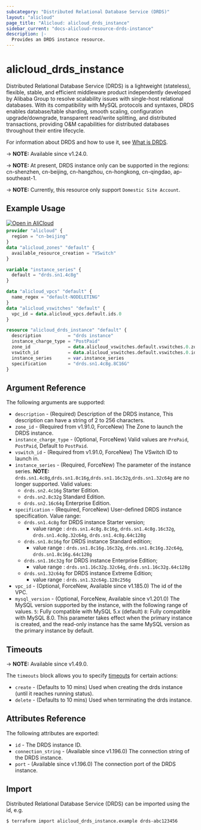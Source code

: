 ```yaml
---
subcategory: "Distributed Relational Database Service (DRDS)"
layout: "alicloud"
page_title: "Alicloud: alicloud_drds_instance"
sidebar_current: "docs-alicloud-resource-drds-instance"
description: |-
  Provides an DRDS instance resource.
---
```


# alicloud_drds_instance

Distributed Relational Database Service (DRDS) is a lightweight (stateless), flexible, stable, and efficient middleware product independently developed by Alibaba Group to resolve scalability issues with single-host relational databases.
With its compatibility with MySQL protocols and syntaxes, DRDS enables database/table sharding, smooth scaling, configuration upgrade/downgrade,
transparent read/write splitting, and distributed transactions, providing O&M capabilities for distributed databases throughout their entire lifecycle.

For information about DRDS and how to use it, see [What is DRDS](https://www.alibabacloud.com/help/product/29657.htm).

-> **NOTE:** Available since v1.24.0.

-> **NOTE:** At present, DRDS instance only can be supported in the regions: cn-shenzhen, cn-beijing, cn-hangzhou, cn-hongkong, cn-qingdao, ap-southeast-1.

-> **NOTE:** Currently, this resource only support `Domestic Site Account`.

## Example Usage

<div style="display: block;margin-bottom: 40px;"><div class="oics-button" style="float: right;position: absolute;margin-bottom: 10px;">
  <a href="https://api.aliyun.com/terraform?resource=alicloud_drds_instance&exampleId=b7bb3e59-7f37-011d-7f04-8aec84bb572e24948d9f&activeTab=example&spm=docs.r.drds_instance.0.b7bb3e597f&intl_lang=EN_US" target="_blank">
    <img alt="Open in AliCloud" src="https://img.alicdn.com/imgextra/i1/O1CN01hjjqXv1uYUlY56FyX_!!6000000006049-55-tps-254-36.svg" style="max-height: 44px; max-width: 100%;">
  </a>
</div></div>

```terraform
provider "alicloud" {
  region = "cn-beijing"
}
data "alicloud_zones" "default" {
  available_resource_creation = "VSwitch"
}

variable "instance_series" {
  default = "drds.sn1.4c8g"
}

data "alicloud_vpcs" "default" {
  name_regex = "default-NODELETING"
}
data "alicloud_vswitches" "default" {
  vpc_id = data.alicloud_vpcs.default.ids.0
}

resource "alicloud_drds_instance" "default" {
  description          = "drds instance"
  instance_charge_type = "PostPaid"
  zone_id              = data.alicloud_vswitches.default.vswitches.0.zone_id
  vswitch_id           = data.alicloud_vswitches.default.vswitches.0.id
  instance_series      = var.instance_series
  specification        = "drds.sn1.4c8g.8C16G"
}
```

## Argument Reference

The following arguments are supported:

* `description` - (Required) Description of the DRDS instance, This description can have a string of 2 to 256 characters.
* `zone_id` - (Required from v1.91.0, ForceNew) The Zone to launch the DRDS instance.
* `instance_charge_type` - (Optional, ForceNew) Valid values are `PrePaid`, `PostPaid`, Default to `PostPaid`.
* `vswitch_id` - (Required from v1.91.0, ForceNew) The VSwitch ID to launch in.
* `instance_series` - (Required, ForceNew) The parameter of the instance series. **NOTE:**  `drds.sn1.4c8g`,`drds.sn1.8c16g`,`drds.sn1.16c32g`,`drds.sn1.32c64g` are no longer supported. Valid values:
    - `drds.sn2.4c16g` Starter Edition.
    - `drds.sn2.8c32g` Standard Edition.
    - `drds.sn2.16c64g` Enterprise Edition.
* `specification` - (Required, ForceNew) User-defined DRDS instance specification. Value range:
    - `drds.sn1.4c8g` for DRDS instance Starter version; 
        - value range : `drds.sn1.4c8g.8c16g`, `drds.sn1.4c8g.16c32g`, `drds.sn1.4c8g.32c64g`, `drds.sn1.4c8g.64c128g`
    - `drds.sn1.8c16g` for DRDS instance Standard edition;
        - value range : `drds.sn1.8c16g.16c32g`, `drds.sn1.8c16g.32c64g`, `drds.sn1.8c16g.64c128g`
    - `drds.sn1.16c32g` for DRDS instance Enterprise Edition;
        - value range : `drds.sn1.16c32g.32c64g`, `drds.sn1.16c32g.64c128g`
    - `drds.sn1.32c64g` for DRDS instance Extreme Edition;
        - value range : `drds.sn1.32c64g.128c256g`
* `vpc_id` - (Optional, ForceNew, Available since v1.185.0) The id of the VPC.
* `mysql_version` - (Optional, ForceNew, Available since v1.201.0) The MySQL version supported by the instance, with the following range of values. `5`: Fully compatible with MySQL 5.x (default) `8`: Fully compatible with MySQL 8.0. This parameter takes effect when the primary instance is created, and the read-only instance has the same MySQL version as the primary instance by default.
       
## Timeouts

-> **NOTE:** Available since v1.49.0.

The `timeouts` block allows you to specify [timeouts](https://developer.hashicorp.com/terraform/language/resources/syntax#operation-timeouts) for certain actions:

* `create` - (Defaults to 10 mins) Used when creating the drds instance (until it reaches running status). 
* `delete` - (Defaults to 10 mins) Used when terminating the drds instance. 
       
       
## Attributes Reference

The following attributes are exported:

* `id` - The DRDS instance ID.
* `connection_string` - (Available since v1.196.0) The connection string of the DRDS instance.
* `port` - (Available since v1.196.0) The connection port of the DRDS instance.


## Import

Distributed Relational Database Service (DRDS) can be imported using the id, e.g.

```shell
$ terraform import alicloud_drds_instance.example drds-abc123456
```
